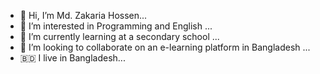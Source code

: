 - 👋 Hi, I’m Md. Zakaria Hossen... 
- 👀 I’m interested in Programming and English ...
- 🌱 I’m currently learning at a secondary school  ...
- 💞️ I’m looking to collaborate on an e-learning platform in Bangladesh ...
- 🇧🇩 I live in Bangladesh... 

<!---
zakariamagura/zakariamagura is a ✨ special ✨ repository because its `README.md` (this file) appears on your GitHub profile.
You can click the Preview link to take a look at your changes.
--->
